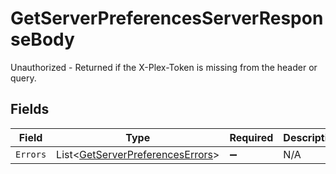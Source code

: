 # GetServerPreferencesServerResponseBody

Unauthorized - Returned if the X-Plex-Token is missing from the header or query.


## Fields

| Field                                                                                   | Type                                                                                    | Required                                                                                | Description                                                                             |
| --------------------------------------------------------------------------------------- | --------------------------------------------------------------------------------------- | --------------------------------------------------------------------------------------- | --------------------------------------------------------------------------------------- |
| `Errors`                                                                                | List<[GetServerPreferencesErrors](../../Models/Requests/GetServerPreferencesErrors.md)> | :heavy_minus_sign:                                                                      | N/A                                                                                     |